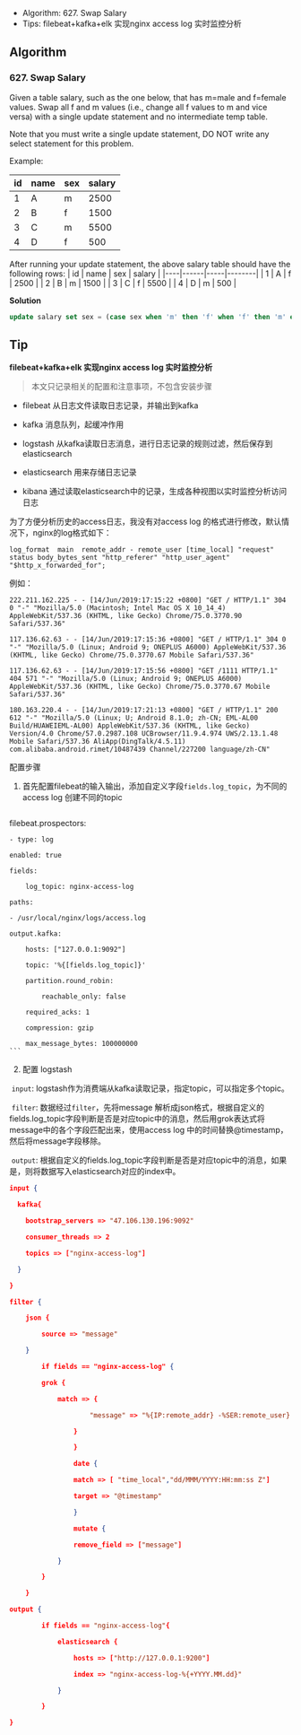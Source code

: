 - Algorithm: 627. Swap Salary
- Tips: filebeat+kafka+elk 实现nginx access log 实时监控分析

## Algorithm

### 627. Swap Salary

Given a table salary, such as the one below, that has m=male and f=female values. Swap all f and m values (i.e., change all f values to m and vice versa) with a single update statement and no intermediate temp table.

Note that you must write a single update statement, DO NOT write any select statement for this problem.

 

Example:

| id | name | sex | salary |
|----|------|-----|--------|
| 1  | A    | m   | 2500   |
| 2  | B    | f   | 1500   |
| 3  | C    | m   | 5500   |
| 4  | D    | f   | 500    |
After running your update statement, the above salary table should have the following rows:
| id | name | sex | salary |
|----|------|-----|--------|
| 1  | A    | f   | 2500   |
| 2  | B    | m   | 1500   |
| 3  | C    | f   | 5500   |
| 4  | D    | m   | 500    |



**Solution**

```sql
update salary set sex = (case sex when 'm' then 'f' when 'f' then 'm' end)
```

## Tip

**filebeat+kafka+elk 实现nginx access log 实时监控分析**

>  本文只记录相关的配置和注意事项，不包含安装步骤

- filebeat 从日志文件读取日志记录，并输出到kafka

- kafka 消息队列，起缓冲作用

- logstash 从kafka读取日志消息，进行日志记录的规则过滤，然后保存到elasticsearch

- elasticsearch 用来存储日志记录

- kibana 通过读取elasticsearch中的记录，生成各种视图以实时监控分析访问日志

为了方便分析历史的access日志，我没有对access log 的格式进行修改，默认情况下，nginx的log格式如下：

```shell
log_format  main  remote_addr - remote_user [time_local] "request" status body_bytes_sent "http_referer" "http_user_agent" "$http_x_forwarded_for";
```

例如：

```shell
222.211.162.225 - - [14/Jun/2019:17:15:22 +0800] "GET / HTTP/1.1" 304 0 "-" "Mozilla/5.0 (Macintosh; Intel Mac OS X 10_14_4) AppleWebKit/537.36 (KHTML, like Gecko) Chrome/75.0.3770.90 Safari/537.36"

117.136.62.63 - - [14/Jun/2019:17:15:36 +0800] "GET / HTTP/1.1" 304 0 "-" "Mozilla/5.0 (Linux; Android 9; ONEPLUS A6000) AppleWebKit/537.36 (KHTML, like Gecko) Chrome/75.0.3770.67 Mobile Safari/537.36"

117.136.62.63 - - [14/Jun/2019:17:15:56 +0800] "GET /1111 HTTP/1.1" 404 571 "-" "Mozilla/5.0 (Linux; Android 9; ONEPLUS A6000) AppleWebKit/537.36 (KHTML, like Gecko) Chrome/75.0.3770.67 Mobile Safari/537.36"

180.163.220.4 - - [14/Jun/2019:17:21:13 +0800] "GET / HTTP/1.1" 200 612 "-" "Mozilla/5.0 (Linux; U; Android 8.1.0; zh-CN; EML-AL00 Build/HUAWEIEML-AL00) AppleWebKit/537.36 (KHTML, like Gecko) Version/4.0 Chrome/57.0.2987.108 UCBrowser/11.9.4.974 UWS/2.13.1.48 Mobile Safari/537.36 AliApp(DingTalk/4.5.11) com.alibaba.android.rimet/10487439 Channel/227200 language/zh-CN"

```

配置步骤

1. 首先配置filebeat的输入输出，添加自定义字段`fields.log_topic`，为不同的access log 创建不同的topic

    ```yaml
 filebeat.prospectors:

    - type: log

    enabled: true

    fields:

        log_topic: nginx-access-log

    paths:

    - /usr/local/nginx/logs/access.log

    output.kafka:

        hosts: ["127.0.0.1:9092"]

        topic: '%{[fields.log_topic]}'

        partition.round_robin:

            reachable_only: false

        required_acks: 1

        compression: gzip

        max_message_bytes: 100000000
    ```

2. 配置 logstash

​    `input`: logstash作为消费端从kafka读取记录，指定topic，可以指定多个topic。

​    `filter`: 数据经过`filter`，先将message 解析成json格式，根据自定义的fields.log_topic字段判断是否是对应topic中的消息，然后用grok表达式将message中的各个字段匹配出来，使用access log 中的时间替换@timestamp，然后将message字段移除。

​    `output`: 根据自定义的fields.log_topic字段判断是否是对应topic中的消息，如果是，则将数据写入elasticsearch对应的index中。

```json
input {

  kafka{

    bootstrap_servers => "47.106.130.196:9092"

    consumer_threads => 2

    topics => ["nginx-access-log"]

  }

}

filter {

    json {

    	source => "message"

  	}

		if fields == "nginx-access-log" {

      	grok {

      		match => {

                    "message" => "%{IP:remote_addr} -%SER:remote_user} [%{HTTPDATE:time_local}]"%{WORD:method} DATA:request_url} HTTP/{NUMBER:http_version}" %UMBER:status} {NUMBER:body    _bytes_sent}"%ATA:http_referer}" "{DATA:http_user_agent}""

                }

				}

				date {

                match => [ "time_local","dd/MMM/YYYY:HH:mm:ss Z"]

                target => "@timestamp"

				}

				mutate {

                remove_field => ["message"]

            }

        }

    }

output {

        if fields == "nginx-access-log"{

            elasticsearch {

                hosts => ["http://127.0.0.1:9200"]

                index => "nginx-access-log-%{+YYYY.MM.dd}"

            }

        }

}  
```



